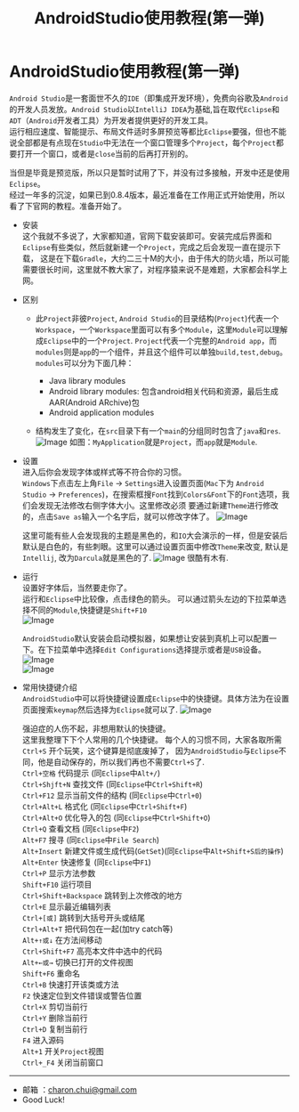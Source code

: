 ﻿---
layout: post
title: "AndroidStudio使用教程(第一弹)"
description: "Android Studio Learing"
category: Android
tags: [Android开发]
imagefeature: pic-2014-09-08.jpg
comments: true
mathjax: null
featured: true
published: true
---

AndroidStudio使用教程(第一弹)
===

`Android Studio`是一套面世不久的`IDE`（即集成开发环境），免费向谷歌及`Android`的开发人员发放。`Android Studio`以`IntelliJ IDEA`为基础,旨在取代`Eclipse`和`ADT`（`Android`开发者工具）为开发者提供更好的开发工具。              
运行相应速度、智能提示、布局文件适时多屏预览等都比`Eclipse`要强，但也不能说全部都是有点现在`Studio`中无法在一个窗口管理多个`Project`，每个`Project`都要打开一个窗口，或者是`close`当前的后再打开别的。

当但是毕竟是预览版，所以只是暂时试用了下，并没有过多接触，开发中还是使用`Eclipse`。           
经过一年多的沉淀，如果已到0.8.4版本，最近准备在工作用正式开始使用，所以看了下官网的教程。准备开始了。

- 安装                  
    这个我就不多说了，大家都知道，官网下载安装即可。安装完成后界面和`Eclipse`有些类似，然后就新建一个`Project`，完成之后会发现一直在提示下载，
	这是在下载`Gradle`，大约二三十M的大小，由于伟大的防火墙，所以可能需要很长时间，这里就不教大家了，对程序猿来说不是难题，大家都会科学上网。
	
- 区别              
    - 此`Project`非彼`Project`, `Android Studio`的目录结构(`Project`)代表一个`Workspace`，一个`Workspace`里面可以有多个`Module`，这里`Module`可以理解成`Eclipse`中的一个`Project`.
	`Project`代表一个完整的`Android app`，而`modules`则是`app`的一个组件，并且这个组件可以单独`build,test,debug`。`modules`可以分为下面几种：      
	    - Java library modules    
        - Android library modules: 包含android相关代码和资源，最后生成AAR(Android ARchive)包    
        - Android application modules       
		
    - 结构发生了变化，在`src`目录下有一个`main`的分组同时包含了`java`和`res`.
	    ![Image](https://github.com/CharonChui/AndroidNote/blob/master/Pic/AndroidStudio_1.png?raw=true)
	    如图：`MyApplication`就是`Project`，而`app`就是`Module`.
	
- 设置           
   进入后你会发现字体或样式等不符合你的习惯。            
   `Windows`下点击左上角`File` -> `Settings`进入设置页面(`Mac`下为 `Android Studio` -> `Preferences`)，在搜索框搜`Font`找到`Colors&Font`下的`Font`选项，我们会发现无法修改右侧字体大小。这里修改必须
   要通过新建`Theme`进行修改的，点击`Save as`输入一个名字后，就可以修改字体了。
   	![Image](https://github.com/CharonChui/AndroidNote/blob/master/Pic/AndroidStudio_2.png?raw=true)

	这里可能有些人会发现我的主题是黑色的，和`IO`大会演示的一样，但是安装后默认是白色的，有些刺眼。这里可以通过设置页面中修改`Theme`来改变,
	默认是`Intellij`, 改为`Darcula`就是黑色的了.
	![Image](https://github.com/CharonChui/AndroidNote/blob/master/Pic/AndroidStudio_3.png?raw=true)
	很酷有木有.
	
- 运行            
    设置好字体后，当然要走你了。             
	运行和`Eclipse`中比较像，点击绿色的箭头。 可以通过箭头左边的下拉菜单选择不同的`Module`,快捷键是`Shift+F10`                              
	![Image](https://github.com/CharonChui/AndroidNote/blob/master/Pic/AndroidStudio_4.png?raw=true)

    `AndroidStudio`默认安装会启动模拟器，如果想让安装到真机上可以配置一下。在下拉菜单中选择`Edit Configurations`选择提示或者是`USB`设备。
	![Image](https://github.com/CharonChui/AndroidNote/blob/master/Pic/AndroidStudio_5.png?raw=true)	
	![Image](https://github.com/CharonChui/AndroidNote/blob/master/Pic/AndroidStudio_6.png?raw=true)	
	
- 常用快捷键介绍            
    `AndroidStudio`中可以将快捷键设置成`Eclipse`中的快捷键。具体方法为在设置页面搜索`keymap`然后选择为`Eclipse`就可以了.
	![Image](https://github.com/CharonChui/AndroidNote/blob/master/Pic/AndroidStudio_7.png?raw=true)	
	
	强迫症的人伤不起，非想用默认的快捷键。               
	这里我整理下下个人常用的几个快捷键。 每个人的习惯不同，大家各取所需              
	`Ctrl+S`                   开个玩笑，这个键算是彻底废掉了， 因为`AndroidStudio`与`Eclipse`不同，他是自动保存的，所以我们再也不需要`Ctrl+S`了.          
	`Ctrl+空格`                代码提示                    (同`Eclipse`中`Alt+/`)         
	`Ctrl+Shjft+N`             查找文件                    (同`Eclipse`中`Ctrl+Shift+R`)              
	`Ctrl+F12`                 显示当前文件的结构          (同`Eclipse`中`Ctrl+0`)             
	`Ctrl+Alt+L`               格式化                      (同`Eclipse`中`Ctrl+Shift+F`)             
	`Ctrl+Alt+O`               优化导入的包                (同`Eclipse`中`Ctrl+Shift+O`)           
	`Ctrl+Q`                   查看文档                    (同`Eclipse`中`F2`)              
	`Alt+F7`                   搜寻                        (同`Eclipse`中`File Search`)           
	`Alt+Insert`               新建文件或生成代码(`GetSet`)(同`Eclipse`中`Alt+Shift+S后的操作`)             
	`Alt+Enter`                快速修复                    (同`Eclipse`中`F1`)           
	`Ctrl+P`                   显示方法参数                         
	`Shift+F10`                运行项目                               
	`Ctrl+Shift+Backspace`     跳转到上次修改的地方           
	`Ctrl+E`                   显示最近编辑列表             
	`Ctrl+[或]`                跳转到大括号开头或结尾            
	`Ctrl+Alt+T`               把代码包在一起(加try catch等)          
	`Alt+↑或↓`                 在方法间移动            
	`Ctrl+Shift+F7`            高亮本文件中选中的代码            
	`Alt+←或→`                 切换已打开的文件视图               
	`Shift+F6`                 重命名               
	`Ctrl+B`                   快速打开该类或方法                  
	`F2`                       快速定位到文件错误或警告位置              
	`Ctrl+X`                   剪切当前行                
	`Ctrl+Y`                   删除当前行             
	`Ctrl+D`                   复制当前行                            
	`F4`                       进入源码             
	`Alt+1`                    开关`Project`视图      
	`Ctrl+_F4`                 关闭当前窗口            
	
---

- 邮箱 ：charon.chui@gmail.com  
- Good Luck! 